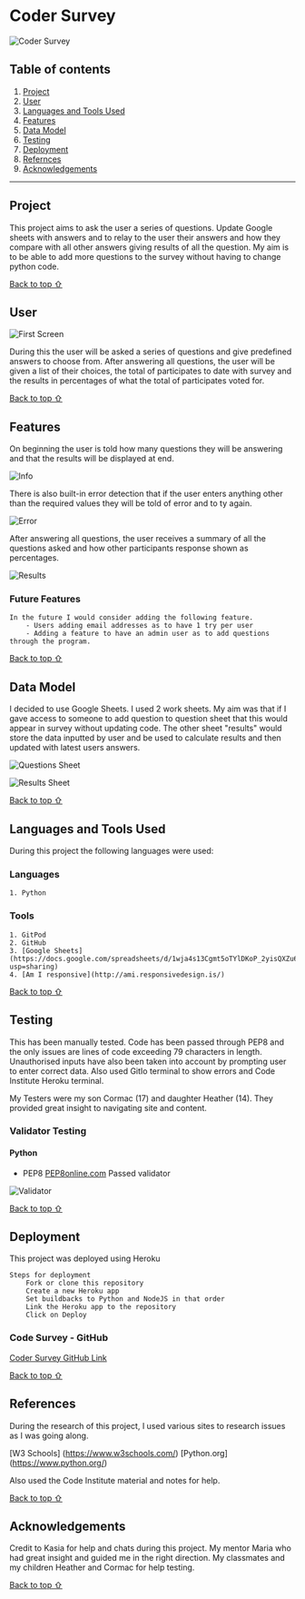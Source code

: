 # Coder Survey

![Coder Survey](https://github.com/Bryan-Nolan/coder-survey/blob/main/assets/readme_images/responsive.jpg)

## Table of contents
1. [Project](#Coder-Survey)
2. [User](#User)
3. [Languages and Tools Used](#Technologies-Used)
4. [Features](#Features)
5. [Data Model](#Data-Model)
6. [Testing](#Testing)
7. [Deployment](#Deployment)
8. [Refernces](#Referencess)
9. [Acknowledgements](#Acknowledgements)
***

## Project

This project aims to ask the user a series of questions.  Update Google sheets with answers and to relay to the user their answers and how they compare with all other answers giving results of all the question.  My aim is to be able to add more questions to the survey without having to change python code. 

[Back to top ⇧](#)

## User

![First Screen](https://github.com/Bryan-Nolan/coder-survey/blob/main/assets/readme_images/first.screen.jpg)

During this the user will be asked a series of questions and give predefined answers to choose from.  After answering all questions, the user will be given a list of their choices, the total of participates to date with survey and the results in percentages of what the total of participates voted for. 

[Back to top ⇧](#)

## Features

On beginning the user is told how many questions they will be answering and that the results will be displayed at end. 

![Info](https://github.com/Bryan-Nolan/coder-survey/blob/main/assets/readme_images/info.jpg)

There is also built-in error detection that if the user enters anything other than the required values they will be told of error and to ty again. 

![Error](https://github.com/Bryan-Nolan/coder-survey/blob/main/assets/readme_images/Error.jpg)

After answering all questions, the user receives a summary of all the questions asked and how other participants response shown as percentages.

![Results](https://github.com/Bryan-Nolan/coder-survey/blob/main/assets/readme_images/results.jpg)

### Future Features

    In the future I would consider adding the following feature.
        - Users adding email addresses as to have 1 try per user
        - Adding a feature to have an admin user as to add questions through the program.

[Back to top ⇧](#)

## Data Model

I decided to use Google Sheets.  I used 2 work sheets. My aim was that if I gave access to someone to add question to question sheet that this would appear in survey without updating code.  The other sheet "results" would store the data inputted by user and be used to calculate results and then updated with latest users answers. 

![Questions Sheet]((https://github.com/Bryan-Nolan/coder-survey/blob/main/assets/readme_images/questions.jpg))

![Results Sheet]((https://github.com/Bryan-Nolan/coder-survey/blob/main/assets/readme_images/sheet-results.jpg) )

[Back to top ⇧](#)

## Languages and Tools Used

During this project the following languages were used:

### Languages

    1. Python

### Tools 
    
    1. GitPod
    2. GitHub
    3. [Google Sheets](https://docs.google.com/spreadsheets/d/1wja4s13Cgmt5oTYlDKoP_2yisQXZu67QekdpGpHWXxA/edit?usp=sharing) 
    4. [Am I responsive](http://ami.responsivedesign.is/)

[Back to top ⇧](#)

## Testing

This has been manually tested. Code has been passed through PEP8 and the only issues are lines of code exceeding 79 characters in length.  Unauthorised inputs have also been taken into account by prompting user to enter correct data. Also used GitIo terminal to show errors and Code Institute Heroku terminal.  

My Testers were my son Cormac (17) and daughter Heather (14). They provided great insight to navigating site and content.

### Validator Testing

#### Python

* PEP8
    [PEP8online.com](http://pep8online.com/)
    Passed validator

![Validator](https://github.com/Bryan-Nolan/coder-survey/blob/main/assets/readme_images/validator.jpg)    

[Back to top ⇧](#)

## Deployment

This project was deployed using Heroku

    Steps for deployment
        Fork or clone this repository
        Create a new Heroku app
        Set buildbacks to Python and NodeJS in that order
        Link the Heroku app to the repository
        Click on Deploy

### Code Survey - GitHub

[Coder Survey GitHub Link](https://github.com/Bryan-Nolan/coder-survey)

[Back to top ⇧](#)

## References

During the research of this project, I used various sites to research issues as I was going along. 

[W3 Schools] (https://www.w3schools.com/)
[Python.org] (https://www.python.org/)

Also used the Code Institute material and notes for help.  


[Back to top ⇧](#)

## Acknowledgements

Credit to Kasia for help and chats during this project.
My mentor Maria who had great insight and guided me in the right direction. My classmates and my children Heather and Cormac for help testing.

[Back to top ⇧](#)
